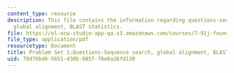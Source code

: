 ```yaml
---
content_type: resource
description: This file contains the information regarding questions-sequence search,
  global alignment, BLAST statistics.
file: https://ol-ocw-studio-app-qa.s3.amazonaws.com/courses/7-91j-foundations-of-computational-and-systems-biology-spring-2014/79d76bd65651d30b985ff0e0a26fd139_MIT7_91JS14_Pset1_Ques.pdf
file_type: application/pdf
resourcetype: Document
title: Problem Set 1:Questions-Sequence search, global alignment, BLAST statistics
uid: 79d76bd6-5651-d30b-985f-f0e0a26fd139
---
```

